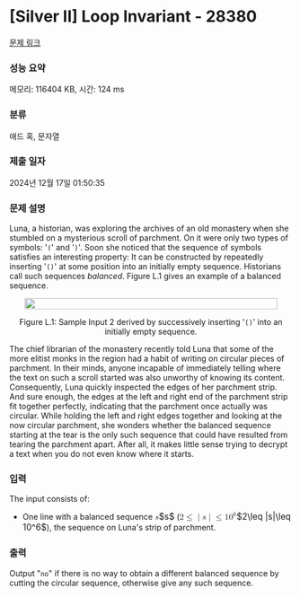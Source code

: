 # [Silver II] Loop Invariant - 28380 

[문제 링크](https://www.acmicpc.net/problem/28380) 

### 성능 요약

메모리: 116404 KB, 시간: 124 ms

### 분류

애드 혹, 문자열

### 제출 일자

2024년 12월 17일 01:50:35

### 문제 설명

<p>Luna, a historian, was exploring the archives of an old monastery when she stumbled on a mysterious scroll of parchment. On it were only two types of symbols: '<code>(</code>' and '<code>)</code>'. Soon she noticed that the sequence of symbols satisfies an interesting property: It can be constructed by repeatedly inserting '<code>()</code>' at some position into an initially empty sequence. Historians call such sequences <em>balanced</em>. Figure L.1 gives an example of a balanced sequence.</p>

<p style="text-align: center;"><img alt="" src="https://upload.acmicpc.net/a7000f77-3955-4776-808e-0088db25ed1a/-/preview/" style="width: 450px; height: 20px;"></p>

<p style="text-align: center;">Figure L.1: Sample Input 2 derived by successively inserting '<code>()</code>' into an initially empty sequence.</p>

<p>The chief librarian of the monastery recently told Luna that some of the more elitist monks in the region had a habit of writing on circular pieces of parchment. In their minds, anyone incapable of immediately telling where the text on such a scroll started was also unworthy of knowing its content. Consequently, Luna quickly inspected the edges of her parchment strip. And sure enough, the edges at the left and right end of the parchment strip fit together perfectly, indicating that the parchment once actually was circular. While holding the left and right edges together and looking at the now circular parchment, she wonders whether the balanced sequence starting at the tear is the only such sequence that could have resulted from tearing the parchment apart. After all, it makes little sense trying to decrypt a text when you do not even know where it starts.</p>

### 입력 

 <p>The input consists of:</p>

<ul>
	<li>One line with a balanced sequence <mjx-container class="MathJax" jax="CHTML" style="font-size: 109%; position: relative;"><mjx-math class="MJX-TEX" aria-hidden="true"><mjx-mi class="mjx-i"><mjx-c class="mjx-c1D460 TEX-I"></mjx-c></mjx-mi></mjx-math><mjx-assistive-mml unselectable="on" display="inline"><math xmlns="http://www.w3.org/1998/Math/MathML"><mi>s</mi></math></mjx-assistive-mml><span aria-hidden="true" class="no-mathjax mjx-copytext">$s$</span></mjx-container> (<mjx-container class="MathJax" jax="CHTML" style="font-size: 109%; position: relative;"><mjx-math class="MJX-TEX" aria-hidden="true"><mjx-mn class="mjx-n"><mjx-c class="mjx-c32"></mjx-c></mjx-mn><mjx-mo class="mjx-n" space="4"><mjx-c class="mjx-c2264"></mjx-c></mjx-mo><mjx-texatom space="4" texclass="ORD"><mjx-mo class="mjx-n"><mjx-c class="mjx-c7C"></mjx-c></mjx-mo></mjx-texatom><mjx-mi class="mjx-i"><mjx-c class="mjx-c1D460 TEX-I"></mjx-c></mjx-mi><mjx-texatom texclass="ORD"><mjx-mo class="mjx-n"><mjx-c class="mjx-c7C"></mjx-c></mjx-mo></mjx-texatom><mjx-mo class="mjx-n" space="4"><mjx-c class="mjx-c2264"></mjx-c></mjx-mo><mjx-msup space="4"><mjx-mn class="mjx-n"><mjx-c class="mjx-c31"></mjx-c><mjx-c class="mjx-c30"></mjx-c></mjx-mn><mjx-script style="vertical-align: 0.393em;"><mjx-mn class="mjx-n" size="s"><mjx-c class="mjx-c36"></mjx-c></mjx-mn></mjx-script></mjx-msup></mjx-math><mjx-assistive-mml unselectable="on" display="inline"><math xmlns="http://www.w3.org/1998/Math/MathML"><mn>2</mn><mo>≤</mo><mrow data-mjx-texclass="ORD"><mo stretchy="false">|</mo></mrow><mi>s</mi><mrow data-mjx-texclass="ORD"><mo stretchy="false">|</mo></mrow><mo>≤</mo><msup><mn>10</mn><mn>6</mn></msup></math></mjx-assistive-mml><span aria-hidden="true" class="no-mathjax mjx-copytext">$2\leq |s|\leq 10^6$</span></mjx-container>), the sequence on Luna's strip of parchment.</li>
</ul>

### 출력 

 <p>Output "<code>no</code>" if there is no way to obtain a different balanced sequence by cutting the circular sequence, otherwise give any such sequence.</p>

